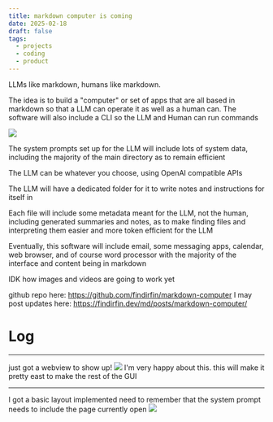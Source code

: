 ```yaml
---
title: markdown computer is coming
date: 2025-02-18
draft: false
tags:
  - projects
  - coding
  - product
---
```

LLMs like markdown, humans like markdown.  

The idea is to build a "computer" or set of apps that are all based in markdown so that a LLM can operate it as well as a human can. The software will also include a CLI so the LLM and Human can run commands

![](/images/Pasted%20image%2020250218145314.png)

The system prompts set up for the LLM will include lots of system data, including the majority of the main directory as to remain efficient

The LLM can be whatever you choose, using OpenAI compatible APIs

The LLM will have a dedicated folder for it to write notes and instructions for itself in

Each file will include some metadata meant for the LLM, not the human, including generated summaries and notes, as to make finding files and interpreting them easier and more token efficient for the LLM

Eventually, this software will include email, some messaging apps, calendar, web browser, and of course word processor with the majority of the interface and content being in markdown

IDK how images and videos are going to work yet

github repo here: https://github.com/findirfin/markdown-computer
I may post updates here: https://findirfin.dev/md/posts/markdown-computer/

# Log
---
just got a webview to show up! 
![](/images/Pasted%20image%2020250218155552.png)
I'm very happy about this. this will make it pretty east to make the rest of the GUI

---

 I got a basic layout implemented
 need to remember that the system prompt needs to include the page currently open
 ![](/images/Pasted%20image%2020250218160800.png)